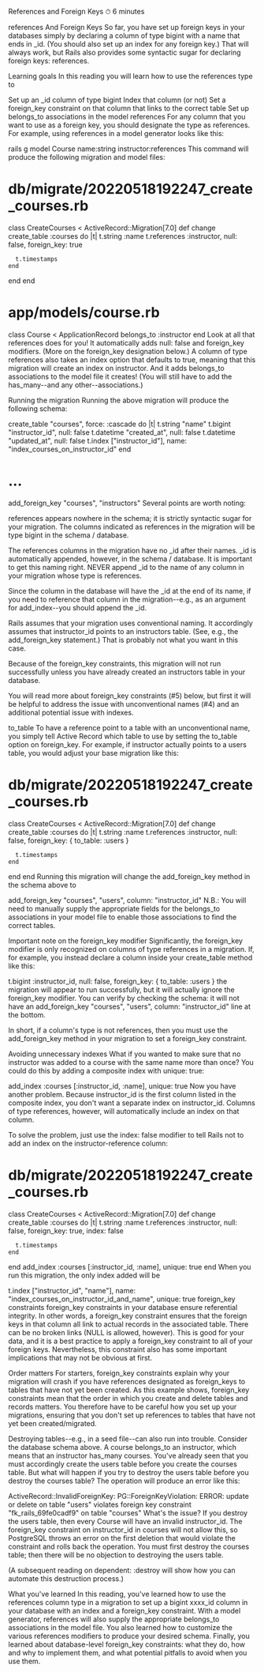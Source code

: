 References and Foreign Keys
⏱ 6 minutes

references And Foreign Keys
So far, you have set up foreign keys in your databases simply by declaring a column of type bigint with a name that ends in \_id. (You should also set up an index for any foreign key.) That will always work, but Rails also provides some syntactic sugar for declaring foreign keys: references.

Learning goals
In this reading you will learn how to use the references type to

Set up an \_id column of type bigint
Index that column (or not)
Set a foreign_key constraint on that column that links to the correct table
Set up belongs_to associations in the model
references
For any column that you want to use as a foreign key, you should designate the type as references. For example, using references in a model generator looks like this:

rails g model Course name:string instructor:references
This command will produce the following migration and model files:

# db/migrate/20220518192247_create_courses.rb

class CreateCourses < ActiveRecord::Migration[7.0]
def change
create_table :courses do |t|
t.string :name
t.references :instructor, null: false, foreign_key: true

      t.timestamps
    end

end
end

# app/models/course.rb

class Course < ApplicationRecord
belongs_to :instructor
end
Look at all that references does for you! It automatically adds null: false and foreign_key modifiers. (More on the foreign_key designation below.) A column of type references also takes an index option that defaults to true, meaning that this migration will create an index on instructor. And it adds belongs_to associations to the model file it creates! (You will still have to add the has_many--and any other--associations.)

Running the migration
Running the above migration will produce the following schema:

create_table "courses", force: :cascade do |t|
t.string "name"
t.bigint "instructor_id", null: false
t.datetime "created_at", null: false
t.datetime "updated_at", null: false
t.index ["instructor_id"], name: "index_courses_on_instructor_id"
end

# ...

add_foreign_key "courses", "instructors"
Several points are worth noting:

references appears nowhere in the schema; it is strictly syntactic sugar for your migration. The columns indicated as references in the migration will be type bigint in the schema / database.

The references columns in the migration have no \_id after their names. \_id is automatically appended, however, in the schema / database. It is important to get this naming right. NEVER append \_id to the name of any column in your migration whose type is references.

Since the column in the database will have the \_id at the end of its name, if you need to reference that column in the migration--e.g., as an argument for add_index--you should append the \_id.

Rails assumes that your migration uses conventional naming. It accordingly assumes that instructor_id points to an instructors table. (See, e.g., the add_foreign_key statement.) That is probably not what you want in this case.

Because of the foreign_key constraints, this migration will not run successfully unless you have already created an instructors table in your database.

You will read more about foreign_key constraints (#5) below, but first it will be helpful to address the issue with unconventional names (#4) and an additional potential issue with indexes.

to_table
To have a reference point to a table with an unconventional name, you simply tell Active Record which table to use by setting the to_table option on foreign_key. For example, if instructor actually points to a users table, you would adjust your base migration like this:

# db/migrate/20220518192247_create_courses.rb

class CreateCourses < ActiveRecord::Migration[7.0]
def change
create_table :courses do |t|
t.string :name
t.references :instructor, null: false, foreign_key: { to_table: :users }

      t.timestamps
    end

end
end
Running this migration will change the add_foreign_key method in the schema above to

add_foreign_key "courses", "users", column: "instructor_id"
N.B.: You will need to manually supply the appropriate fields for the belongs_to associations in your model file to enable those associations to find the correct tables.

Important note on the foreign_key modifier
Significantly, the foreign_key modifier is only recognized on columns of type references in a migration. If, for example, you instead declare a column inside your create_table method like this:

t.bigint :instructor_id, null: false, foreign_key: { to_table: :users }
the migration will appear to run successfully, but it will actually ignore the foreign_key modifier. You can verify by checking the schema: it will not have an add_foreign_key "courses", "users", column: "instructor_id" line at the bottom.

In short, if a column's type is not references, then you must use the add_foreign_key method in your migration to set a foreign_key constraint.

Avoiding unnecessary indexes
What if you wanted to make sure that no instructor was added to a course with the same name more than once? You could do this by adding a composite index with unique: true:

add_index :courses [:instructor_id, :name], unique: true
Now you have another problem. Because instructor_id is the first column listed in the composite index, you don't want a separate index on instructor_id. Columns of type references, however, will automatically include an index on that column.

To solve the problem, just use the index: false modifier to tell Rails not to add an index on the instructor-reference column:

# db/migrate/20220518192247_create_courses.rb

class CreateCourses < ActiveRecord::Migration[7.0]
def change
create_table :courses do |t|
t.string :name
t.references :instructor, null: false, foreign_key: true, index: false

      t.timestamps
    end

end
add_index :courses [:instructor_id, :name], unique: true
end
When you run this migration, the only index added will be

t.index ["instructor_id", "name"], name: "index_courses_on_instructor_id_and_name", unique: true
foreign_key constraints
foreign_key constraints in your database ensure referential integrity. In other words, a foreign_key constraint ensures that the foreign keys in that column all link to actual records in the associated table. There can be no broken links (NULL is allowed, however). This is good for your data, and it is a best practice to apply a foreign_key constraint to all of your foreign keys. Nevertheless, this constraint also has some important implications that may not be obvious at first.

Order matters
For starters, foreign_key constraints explain why your migration will crash if you have references designated as foreign_keys to tables that have not yet been created. As this example shows, foreign_key constraints mean that the order in which you create and delete tables and records matters. You therefore have to be careful how you set up your migrations, ensuring that you don't set up references to tables that have not yet been created/migrated.

Destroying tables--e.g., in a seed file--can also run into trouble. Consider the database schema above. A course belongs_to an instructor, which means that an instructor has_many courses. You've already seen that you must accordingly create the users table before you create the courses table. But what will happen if you try to destroy the users table before you destroy the courses table? The operation will produce an error like this:

ActiveRecord::InvalidForeignKey: PG::ForeignKeyViolation: ERROR: update or delete on table "users" violates foreign key constraint "fk_rails_69fe0cadf9" on table "courses"
What's the issue? If you destroy the users table, then every Course will have an invalid instructor_id. The foreign_key constraint on instructor_id in courses will not allow this, so PostgreSQL throws an error on the first deletion that would violate the constraint and rolls back the operation. You must first destroy the courses table; then there will be no objection to destroying the users table.

(A subsequent reading on dependent: :destroy will show how you can automate this destruction process.)

What you've learned
In this reading, you've learned how to use the references column type in a migration to set up a bigint xxxx_id column in your database with an index and a foreign_key constraint. With a model generator, references will also supply the appropriate belongs_to associations in the model file. You also learned how to customize the various references modifiers to produce your desired schema. Finally, you learned about database-level foreign_key constraints: what they do, how and why to implement them, and what potential pitfalls to avoid when you use them.
